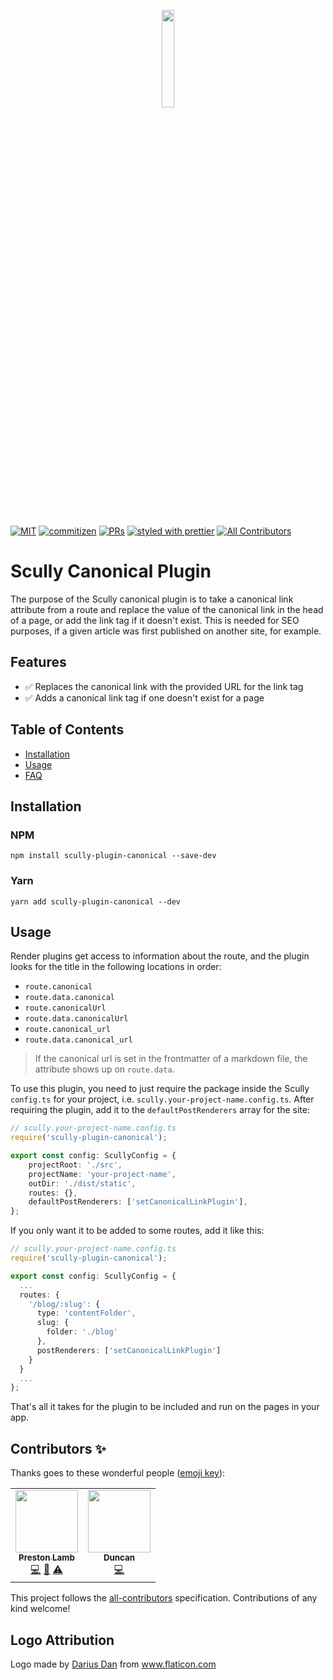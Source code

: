 <p align="center">
 <img width="20%" height="20%" src="https://raw.githubusercontent.com/pjlamb12/scully-plugin-canonical/main/logo.svg">
</p>

<br />

[![MIT](https://img.shields.io/packagist/l/doctrine/orm.svg?style=flat-square)]()
[![commitizen](https://img.shields.io/badge/commitizen-friendly-brightgreen.svg?style=flat-square)]()
[![PRs](https://img.shields.io/badge/PRs-welcome-brightgreen.svg?style=flat-square)]()
[![styled with prettier](https://img.shields.io/badge/styled_with-prettier-ff69b4.svg?style=flat-square)](https://github.com/prettier/prettier)
[![All Contributors](https://img.shields.io/badge/all_contributors-0-orange.svg?style=flat-square)](#contributors-)

# Scully Canonical Plugin

The purpose of the Scully canonical plugin is to take a canonical link attribute from a route and replace the value of the canonical link in the head of a page, or add the link tag if it doesn't exist. This is needed for SEO purposes, if a given article was first published on another site, for example.

## Features

- ✅ Replaces the canonical link with the provided URL for the link tag
- ✅ Adds a canonical link tag if one doesn't exist for a page

## Table of Contents

- [Installation](#installation)
- [Usage](#usage)
- [FAQ](#faq)

## Installation

### NPM

`npm install scully-plugin-canonical --save-dev`

### Yarn

`yarn add scully-plugin-canonical --dev`

## Usage

Render plugins get access to information about the route, and the plugin looks for the title in the following locations in order:

- `route.canonical`
- `route.data.canonical`
- `route.canonicalUrl`
- `route.data.canonicalUrl`
- `route.canonical_url`
- `route.data.canonical_url`

> If the canonical url is set in the frontmatter of a markdown file, the attribute shows up on `route.data`.

To use this plugin, you need to just require the package inside the Scully `config.ts` for your project, i.e. `scully.your-project-name.config.ts`. After requiring the plugin, add it to the `defaultPostRenderers` array for the site:

```ts
// scully.your-project-name.config.ts
require('scully-plugin-canonical');

export const config: ScullyConfig = {
	projectRoot: './src',
	projectName: 'your-project-name',
	outDir: './dist/static',
	routes: {},
	defaultPostRenderers: ['setCanonicalLinkPlugin'],
};
```

If you only want it to be added to some routes, add it like this:

```ts
// scully.your-project-name.config.ts
require('scully-plugin-canonical');

export const config: ScullyConfig = {
  ...
  routes: {
    '/blog/:slug': {
      type: 'contentFolder',
      slug: {
        folder: './blog'
      },
      postRenderers: ['setCanonicalLinkPlugin']
    }
  }
  ...
};
```

That's all it takes for the plugin to be included and run on the pages in your app.

## Contributors ✨

Thanks goes to these wonderful people ([emoji key](https://allcontributors.org/docs/en/emoji-key)):

<!-- ALL-CONTRIBUTORS-LIST:START - Do not remove or modify this section -->
<!-- prettier-ignore-start -->
<!-- markdownlint-disable -->
<table>
  <tr>
    <td align="center"><a href="https://github.com/pjlamb12"><img src="https://avatars3.githubusercontent.com/u/2006222?v=4?s=100" width="100px;" alt=""/><br /><sub><b>Preston Lamb</b></sub></a><br /><a href="https://github.com/pjlamb12/scully-plugin-canonical/commits?author=pjlamb12" title="Code">💻</a> <a href="https://github.com/pjlamb12/scully-plugin-canonical/commits?author=pjlamb12" title="Documentation">📖</a> <a href="https://github.com/pjlamb12/scully-plugin-canonical/commits?author=pjlamb12" title="Tests">⚠️</a></td>
    <td align="center"><a href="https://anglebrackets.dev"><img src="https://avatars.githubusercontent.com/u/1952116?v=4?s=100" width="100px;" alt=""/><br /><sub><b>Duncan</b></sub></a><br /><a href="https://github.com/pjlamb12/scully-plugin-canonical/commits?author=DuncanFaulkner" title="Code">💻</a></td>
  </tr>
</table>

<!-- markdownlint-restore -->
<!-- prettier-ignore-end -->

<!-- ALL-CONTRIBUTORS-LIST:END -->

This project follows the [all-contributors](https://github.com/all-contributors/all-contributors) specification. Contributions of any kind welcome!

## Logo Attribution

<div>Logo made by <a href="https://www.flaticon.com/authors/darius-dan" title="Darius Dan">Darius Dan</a> from <a href="https://www.flaticon.com/" title="Flaticon">www.flaticon.com</a></div>